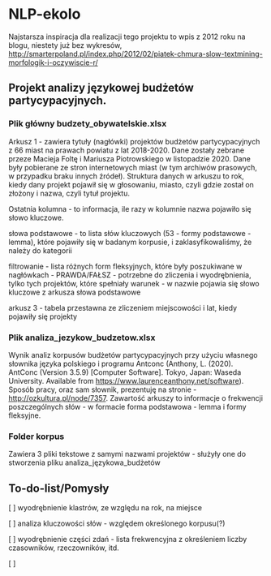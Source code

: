 # NLP-ekolo

 Najstarsza inspiracja dla realizacji tego projektu to wpis z 2012 roku na blogu, niestety już bez wykresów, http://smarterpoland.pl/index.php/2012/02/piatek-chmura-slow-textmining-morfologik-i-oczywiscie-r/
 
## Projekt analizy językowej budżetów partycypacyjnych. 

### Plik główny budzety_obywatelskie.xlsx

Arkusz 1 - zawiera tytuły (nagłówki) projektów budżetów partycypacyjnych z 66 miast na prawach powiatu z lat 2018-2020. Dane zostały zebrane przeze Macieja Foltę i Mariusza Piotrowskiego w listopadzie 2020. Dane były pobierane ze stron internetowych miast (w tym archiwów prasowych, w przypadku braku innych źródeł). Struktura danych w arkuszu to rok, kiedy dany projekt pojawił się w głosowaniu, miasto, czyli gdzie został on złożony i nazwa, czyli tytuł projektu.

Ostatnia kolumna - to informacja, ile razy w kolumnie nazwa pojawiło się słowo kluczowe.

słowa podstawowe - to lista słów kluczowych (53 - formy podstawowe - lemma), które pojawiły się w badanym korpusie, i zaklasyfikowaliśmy, że należy do kategorii <ekologia>

filtrowanie - lista różnych form fleksyjnych, które były poszukiwane w nagłówkach - PRAWDA/FAŁSZ - potrzebne do zliczenia i wyodrębnienia, tylko tych projektów, które spełniały warunek - w nazwie pojawia się słowo kluczowe z arkusza słowa podstawowe

arkusz 3 - tabela przestawna ze zliczeniem miejscowości i lat, kiedy pojawiły się projekty <ekologiczne>

### Plik analiza_jezykow_budzetow.xlsx 
Wynik analiz korpusów budżetów partycypacyjnych przy użyciu własnego słownika języka polskiego i programu Antconc (Anthony, L. (2020). AntConc (Version 3.5.9) [Computer Software]. Tokyo, Japan: Waseda University. Available from https://www.laurenceanthony.net/software). Sposób pracy, oraz sam słownik, prezentuję na stronie - http://ozkultura.pl/node/7357. Zawartość arkuszy to informacje o frekwencji poszczególnych słów - w formacie forma podstawowa - lemma i formy fleksyjne.

### Folder korpus
Zawiera 3 pliki tekstowe z samymi nazwami projektów - służyły one do stworzenia pliku analiza_językowa_budżetów

## To-do-list/Pomysły
[ ] wyodrębnienie klastrów, ze względu na rok, na miejsce 

[ ] analiza kluczowości słów - względem określonego korpusu(?)

[ ] wyodrębnienie części zdań - lista frekwencyjna z określeniem liczby czasowników, rzeczowników, itd.

[ ]